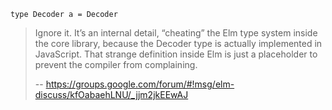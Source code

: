 `type Decoder a = Decoder`

>Ignore it. It’s an internal detail, “cheating” the Elm type system inside the core library, because the Decoder type is actually implemented in JavaScript. That strange definition inside Elm is just a placeholder to prevent the compiler from complaining.
>
>-- https://groups.google.com/forum/#!msg/elm-discuss/kfOabaehLNU/_jjm2jkEEwAJ
